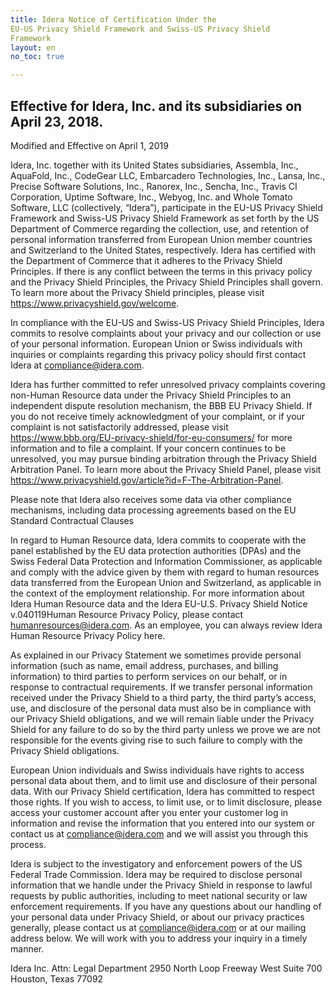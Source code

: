 ```yaml
---
title: Idera Notice of Certification Under the
EU-US Privacy Shield Framework and Swiss-US Privacy Shield
Framework
layout: en
no_toc: true

---
```



## Effective for Idera, Inc. and its subsidiaries on April 23, 2018.

Modified and Effective on April 1, 2019

Idera, Inc. together with its United States subsidiaries, Assembla, Inc., AquaFold, Inc., CodeGear
LLC, Embarcadero Technologies, Inc., Lansa, Inc., Precise Software Solutions, Inc., Ranorex,
Inc., Sencha, Inc., Travis CI Corporation, Uptime Software, Inc., Webyog, Inc. and Whole
Tomato Software, LLC (collectively, “Idera”), participate in the EU-US Privacy Shield
Framework and Swiss-US Privacy Shield Framework as set forth by the US Department of
Commerce regarding the collection, use, and retention of personal information transferred from
European Union member countries and Switzerland to the United States, respectively. Idera has
certified with the Department of Commerce that it adheres to the Privacy Shield Principles. If
there is any conflict between the terms in this privacy policy and the Privacy Shield Principles,
the Privacy Shield Principles shall govern. To learn more about the Privacy Shield principles,
please visit https://www.privacyshield.gov/welcome.

In compliance with the EU-US and Swiss-US Privacy Shield Principles, Idera commits to
resolve complaints about your privacy and our collection or use of your personal information.
European Union or Swiss individuals with inquiries or complaints regarding this privacy policy
should first contact Idera at compliance@idera.com.

Idera has further committed to refer unresolved privacy complaints covering non-Human
Resource data under the Privacy Shield Principles to an independent dispute resolution
mechanism, the BBB EU Privacy Shield. If you do not receive timely acknowledgment of your
complaint, or if your complaint is not satisfactorily addressed, please visit
https://www.bbb.org/EU-privacy-shield/for-eu-consumers/ for more information and to file a
complaint. If your concern continues to be unresolved, you may pursue binding arbitration
through the Privacy Shield Arbitration Panel. To learn more about the Privacy Shield Panel,
please visit https://www.privacyshield.gov/article?id=F-The-Arbitration-Panel.

Please note that Idera also receives some data via other compliance mechanisms, including data
processing agreements based on the EU Standard Contractual Clauses

In regard to Human Resource data, Idera commits to cooperate with the panel established by the
EU data protection authorities (DPAs) and the Swiss Federal Data Protection and Information
Commissioner, as applicable and comply with the advice given by them with regard to human
resources data transferred from the European Union and Switzerland, as applicable in the context
of the employment relationship. For more information about Idera Human Resource data and the
Idera EU-U.S. Privacy Shield Notice
v.040119Human Resource Privacy Policy, please contact humanresources@idera.com. As an employee,
you can always review Idera Human Resource Privacy Policy here.

As explained in our Privacy Statement we sometimes provide personal information (such as
name, email address, purchases, and billing information) to third parties to perform services on
our behalf, or in response to contractual requirements. If we transfer personal information
received under the Privacy Shield to a third party, the third party’s access, use, and disclosure of
the personal data must also be in compliance with our Privacy Shield obligations, and we will
remain liable under the Privacy Shield for any failure to do so by the third party unless we prove
we are not responsible for the events giving rise to such failure to comply with the Privacy
Shield obligations.

European Union individuals and Swiss individuals have rights to access personal data about
them, and to limit use and disclosure of their personal data. With our Privacy Shield certification,
Idera has committed to respect those rights. If you wish to access, to limit use, or to limit
disclosure, please access your customer account after you enter your customer log in information
and revise the information that you entered into our system or contact us at
compliance@idera.com and we will assist you through this process.

Idera is subject to the investigatory and enforcement powers of the US Federal Trade
Commission. Idera may be required to disclose personal information that we handle under the
Privacy Shield in response to lawful requests by public authorities, including to meet national
security or law enforcement requirements.
If you have any questions about our handling of your personal data under Privacy Shield, or
about our privacy practices generally, please contact us at compliance@idera.com or at our
mailing address below. We will work with you to address your inquiry in a timely manner.

Idera Inc.
Attn: Legal Department
2950 North Loop Freeway West
Suite 700
Houston, Texas 77092
